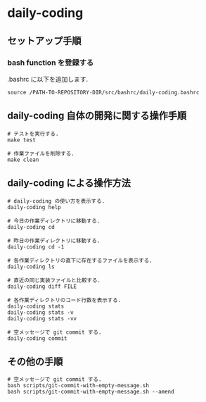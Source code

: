 # daily-coding

## セットアップ手順

### bash function を登録する

.bashrc に以下を追加します.

    source /PATH-TO-REPOSITORY-DIR/src/bashrc/daily-coding.bashrc

## daily-coding 自体の開発に関する操作手順

    # テストを実行する.
    make test

    # 作業ファイルを削除する.
    make clean

## daily-coding による操作方法

    # daily-coding の使い方を表示する.
    daily-coding help

    # 今日の作業ディレクトリに移動する.
    daily-coding cd

    # 昨日の作業ディレクトリに移動する.
    daily-coding cd -1

    # 各作業ディレクトリの直下に存在するファイルを表示する.
    daily-coding ls

    # 直近の同じ実装ファイルと比較する.
    daily-coding diff FILE

    # 各作業ディレクトリのコード行数を表示する.
    daily-coding stats
    daily-coding stats -v
    daily-coding stats -vv

    # 空メッセージで git commit する.
    daily-coding commit

## その他の手順

    # 空メッセージで git commit する.
    bash scripts/git-commit-with-empty-message.sh
    bash scripts/git-commit-with-empty-message.sh --amend

